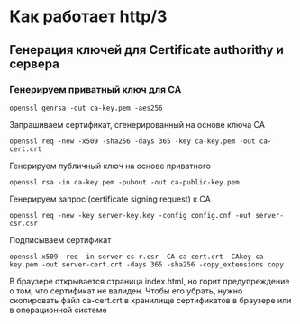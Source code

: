 
# Как работает http/3

## Генерация ключей для Certificate authorithy и сервера

### Генерируем приватный ключ для СА

`openssl genrsa -out ca-key.pem -aes256`

Запрашиваем сертификат, сгенерированный на основе ключа СА

`openssl req -new -x509 -sha256 -days 365 -key ca-key.pem -out ca-cert.crt`

Генерируем публичный ключ на основе приватного

`openssl rsa -in ca-key.pem -pubout -out ca-public-key.pem`

Генерируем запрос (certificate signing request) к CA

`openssl req -new -key server-key.key -config config.cnf -out server-csr.csr `


Подписываем сертификат

`openssl x509 -req -in server-cs
r.csr -CA ca-cert.crt -CAkey ca-key.pem -out server-cert.crt -days 365 -sha256 -copy_extensions copy`

В браузере открывается страница index.html, но горит предупреждение о том, что сертификат не валиден. Чтобы его убрать, нужно скопировать файл ca-cert.crt в хранилище сертификатов в браузере или в операционной системе
